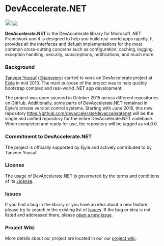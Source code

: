 <h1>DevAccelerate.NET</h1>

<p>
<a href="https://badge.fury.io/gh/DevAccelerate%2FDevAccelerateNet"><img src="https://badge.fury.io/gh/DevAccelerate%2FDevAccelerateNet.svg" alt="Current Version" height="20"></a>
<a href="https://gitter.im/devaccelerate/dotnet"><img src="http://badges.gitter.im/tanveery/repo.png" /></a>
</p>

<strong>DevAccelerate.NET</strong> is the DevAccelerate library for Microsoft .NET Framework and it is designed to help you build real-world apps rapidly. It provides all the interfaces and defualt implementations for the most common cross-cutting concerns such as configuration, caching, logging, exception handling, security, subscriptions, notifications, and much more.

<h3>Background</h3>

<p><a href="https://github.com/tanveery">Tanveer Yousuf</a> (<a href="http://www.twitter.com/tanveery">@tanveery</a>) started to work on DevAccelerate project at <a href="http://www.ejyle.com">Ejyle</a> in mid 2013. The main purpose of the project was to help quickly bootstrap complex and real-world .NET app development.</p>

<p>The project was open sourced in October 2015 across different repositories on GitHub. Additionally, some parts of DevAccelerate.NET remained in Ejyle's private version control systems. Starting with June 2018, this new repository <a href="https://github.com/devaccelerate/devacceleratenet">https://github.com/devaccelerate/devacceleratenet</a> will be the single and unified repository for the entire DevAccelerate.NET codebase. When completed and ready for use, the repository will be tagged as v4.0.0.</p>

<h3>Commitment to DevAccelerate.NET</h3>

<p>The project is officially supported by Ejyle and actively contributed to by Tanveer Yousuf.</p>

<h3>License</h3>

<p>The usage of DevAccelerate.NET is governered by the terms and conditions of its <a href="https://github.com/devaccelerate/devacceleratenet/blob/master/LICENSE">License</a>.</p>

<h3>Issues</h3>

If you find a bug in the library or you have an idea about a new feature, please try to search in the existing list of <a href="https://github.com/devaccelerate/devacceleratenet/issues">issues</a>. If the bug or idea is not listed and addressed there, please <a href="https://github.com/devaccelerate/devacceleratenet/issues/new">open a new issue</a>.

<h3>Project Wiki</h3>

More details about our project are located in our our <a href="https://github.com/devaccelerate/devacceleratenet/wiki">project wiki</a>.
